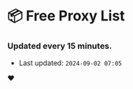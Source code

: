 # :package: Free Proxy List
### Updated every 15 minutes.

- Last updated: `2024-09-02 07:05`

:heart:
